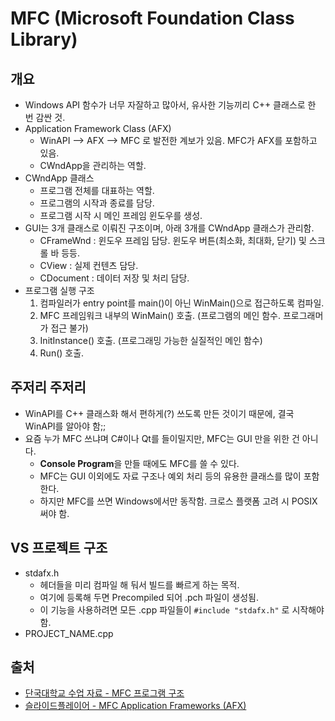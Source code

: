 # MFC (Microsoft Foundation Class Library)

## 개요
- Windows API 함수가 너무 자잘하고 많아서, 유사한 기능끼리 C++ 클래스로 한 번 감싼 것.
- Application Framework Class (AFX)
  - WinAPI --> AFX --> MFC 로 발전한 계보가 있음. MFC가 AFX를 포함하고 있음.
  - CWndApp을 관리하는 역할.
- CWndApp 클래스
  - 프로그램 전체를 대표하는 역할.
  - 프로그램의 시작과 종료를 담당.
  - 프로그램 시작 시 메인 프레임 윈도우를 생성.
- GUI는 3개 클래스로 이뤄진 구조이며, 아래 3개를 CWndApp 클래스가 관리함.
  - CFrameWnd : 윈도우 프레임 담당. 윈도우 버튼(최소화, 최대화, 닫기) 및 스크롤 바 등등.
  - CView : 실제 컨텐츠 담당.
  - CDocument : 데이터 저장 및 처리 담당.
- 프로그램 실행 구조
  1. 컴파일러가 entry point를 main()이 아닌 WinMain()으로 접근하도록 컴파일.
  2. MFC 프레임워크 내부의 WinMain() 호출. (프로그램의 메인 함수. 프로그래머가 접근 불가)
  3. InitInstance() 호출. (프로그래밍 가능한 실질적인 메인 함수)
  4. Run() 호출.

## 주저리 주저리
- WinAPI를 C++ 클래스화 해서 편하게(?) 쓰도록 만든 것이기 때문에, 결국 WinAPI를 알아야 함;;
- 요즘 누가 MFC 쓰냐며 C#이나 Qt를 들이밀지만, MFC는 GUI 만을 위한 건 아니다.
  - **Console Program**을 만들 때에도 MFC를 쓸 수 있다.
  - MFC는 GUI 이외에도 자료 구조나 예외 처리 등의 유용한 클래스를 많이 포함한다.
  - 하지만 MFC를 쓰면 Windows에서만 동작함. 크로스 플랫폼 고려 시 POSIX 써야 함.

## VS 프로젝트 구조
- stdafx.h
  - 헤더들을 미리 컴파일 해 둬서 빌드를 빠르게 하는 목적.
  - 여기에 등록해 두면 Precompiled 되어 .pch 파일이 생성됨.
  - 이 기능을 사용하려면 모든 .cpp 파일들이 ```#include "stdafx.h"``` 로 시작해야 함.
- PROJECT_NAME.cpp

## 출처
- [단국대학교 수업 자료 - MFC 프로그램 구조](https://dis.dankook.ac.kr/lectures/hci07/wp-content/uploads/sites/28/1/1350897030.pdf)
- [슬라이드플레이어 - MFC Application Frameworks (AFX)](https://slidesplayer.org/slide/14019179/)
